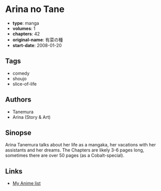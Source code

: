 # Arina no Tane

-   **type**: manga
-   **volumes**: 1
-   **chapters**: 42
-   **original-name**: 有菜の種
-   **start-date**: 2008-01-20

## Tags

-   comedy
-   shoujo
-   slice-of-life

## Authors

-   Tanemura
-   Arina (Story & Art)

## Sinopse

Arina Tanemura talks about her life as a mangaka, her vacations with her assistants and her dreams. The Chapters are likely 3-6 pages long, sometimes there are over 50 pages (as a Cobalt-special).

## Links

-   [My Anime list](https://myanimelist.net/manga/51785/Arina_no_Tane)
